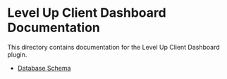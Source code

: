 # Level Up Client Dashboard Documentation

This directory contains documentation for the Level Up Client Dashboard plugin.

- [Database Schema](database-schema.md)
